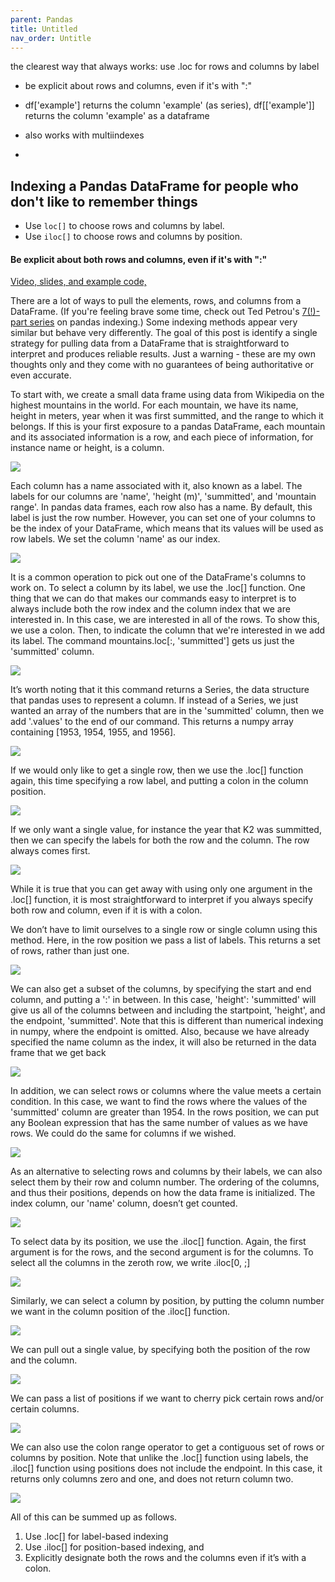 ```yaml
---
parent: Pandas 
title: Untitled 
nav_order: Untitle 
---
```


the clearest way that always works: use .loc for rows and columns by label
- be explicit about rows and columns, even if it's with ":"

- df['example'] returns the column 'example' (as series), df[['example']] returns the column 'example' as a dataframe
- also works with multiindexes
- 


## Indexing a Pandas DataFrame for people who don't like to remember things

- Use `loc[]` to choose rows and columns by label.
- Use `iloc[]` to choose rows and columns by position.

#### Be explicit about both rows and columns, even if it's with ":"

  

[Video, slides, and example code,](https://end-to-end-machine-learning.teachable.com/courses/516023/lectures/9460205)

  

There are a lot of ways to pull the elements, rows, and columns from a DataFrame. (If you're feeling brave some time, check out Ted Petrou's [7(!)-part series](https://medium.com/dunder-data/selecting-subsets-of-data-in-pandas-6fcd0170be9c) on pandas indexing.) Some indexing methods appear very similar but behave very differently. The goal of this post is identify a single strategy for pulling data from a DataFrame that is straightforward to interpret and produces reliable results. Just a warning - these are my own thoughts only and they come with no guarantees of being authoritative or even accurate.

To start with, we create a small data frame using data from Wikipedia on the highest mountains in the world. For each mountain, we have its name, height in meters, year when it was first summitted, and the range to which it belongs. If this is your first exposure to a pandas DataFrame, each mountain and its associated information is a row, and each piece of information, for instance name or height, is a column.

![](https://e2eml.school/images/pandas_indexing_1.png)

Each column has a name associated with it, also known as a label. The labels for our columns are 'name', 'height (m)', 'summitted', and 'mountain range'. In pandas data frames, each row also has a name. By default, this label is just the row number. However, you can set one of your columns to be the index of your DataFrame, which means that its values will be used as row labels. We set the column 'name' as our index.

![](https://e2eml.school/images/pandas_indexing_2.png)

It is a common operation to pick out one of the DataFrame's columns to work on. To select a column by its label, we use the .loc[] function. One thing that we can do that makes our commands easy to interpret is to always include both the row index and the column index that we are interested in. In this case, we are interested in all of the rows. To show this, we use a colon. Then, to indicate the column that we're interested in we add its label. The command mountains.loc[:, 'summitted'] gets us just the 'summitted' column.

![](https://e2eml.school/images/pandas_indexing_3.png)

It’s worth noting that it this command returns a Series, the data structure that pandas uses to represent a column. If instead of a Series, we just wanted an array of the numbers that are in the 'summitted' column, then we add '.values' to the end of our command. This returns a numpy array containing [1953, 1954, 1955, and 1956].

![](https://e2eml.school/images/pandas_indexing_4.png)

If we would only like to get a single row, then we use the .loc[] function again, this time specifying a row label, and putting a colon in the column position.

![](https://e2eml.school/images/pandas_indexing_5.png)

If we only want a single value, for instance the year that K2 was summitted, then we can specify the labels for both the row and the column. The row always comes first.

![](https://e2eml.school/images/pandas_indexing_6.png)

While it is true that you can get away with using only one argument in the .loc[] function, it is most straightforward to interpret if you always specify both row and column, even if it is with a colon.

We don’t have to limit ourselves to a single row or single column using this method. Here, in the row position we pass a list of labels. This returns a set of rows, rather than just one.

![](https://e2eml.school/images/pandas_indexing_7.png)

We can also get a subset of the columns, by specifying the start and end column, and putting a ':' in between. In this case, 'height': 'summitted' will give us all of the columns between and including the startpoint, 'height', and the endpoint, 'summitted'. Note that this is different than numerical indexing in numpy, where the endpoint is omitted. Also, because we have already specified the name column as the index, it will also be returned in the data frame that we get back

![](https://e2eml.school/images/pandas_indexing_8.png)

In addition, we can select rows or columns where the value meets a certain condition. In this case, we want to find the rows where the values of the 'summitted' column are greater than 1954. In the rows position, we can put any Boolean expression that has the same number of values as we have rows. We could do the same for columns if we wished.

![](https://e2eml.school/images/pandas_indexing_9.png)

As an alternative to selecting rows and columns by their labels, we can also select them by their row and column number. The ordering of the columns, and thus their positions, depends on how the data frame is initialized. The index column, our 'name' column, doesn’t get counted.

![](https://e2eml.school/images/pandas_indexing_10.png)

To select data by its position, we use the .iloc[] function. Again, the first argument is for the rows, and the second argument is for the columns. To select all the columns in the zeroth row, we write .iloc[0, ;]

![](https://e2eml.school/images/pandas_indexing_11.png)

Similarly, we can select a column by position, by putting the column number we want in the column position of the .iloc[] function.

![](https://e2eml.school/images/pandas_indexing_12.png)

We can pull out a single value, by specifying both the position of the row and the column.

![](https://e2eml.school/images/pandas_indexing_13.png)

We can pass a list of positions if we want to cherry pick certain rows and/or certain columns.

![](https://e2eml.school/images/pandas_indexing_14.png)

We can also use the colon range operator to get a contiguous set of rows or columns by position. Note that unlike the .loc[] function using labels, the .iloc[] function using positions does not include the endpoint. In this case, it returns only columns zero and one, and does not return column two.

![](https://e2eml.school/images/pandas_indexing_3.png)

All of this can be summed up as follows.

1.  Use .loc[] for label-based indexing
2.  Use .iloc[] for position-based indexing, and
3.  Explicitly designate both the rows and the columns even if it’s with a colon.